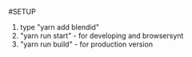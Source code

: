 #SETUP
1. type "yarn add blendid"
2. "yarn run start" -  for developing and browsersynt
3. "yarn run build" - for production version 